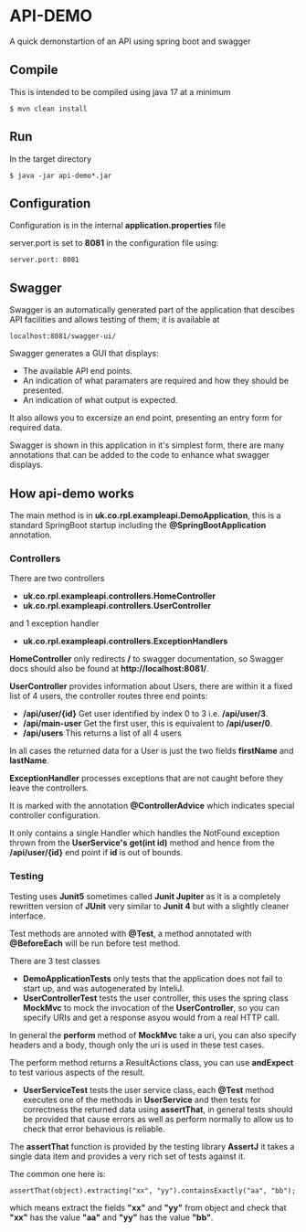 # API-DEMO
A quick demonstartion of an API using spring boot and swagger

## Compile

This is intended to be compiled using java 17 at a minimum

```
$ mvn clean install
```

## Run

In the target directory

```
$ java -jar api-demo*.jar
```
## Configuration

Configuration is in the internal __application.properties__ file

server.port is set to __8081__ in the configuration file using:
```
server.port: 8081
```

## Swagger

Swagger is an automatically generated part of the application that descibes API facilities
and allows testing of them; it is available at
```
localhost:8081/swagger-ui/
```

Swagger generates a GUI that displays:
* The available API end points.
* An indication of what paramaters are required and how they should be presented.
* An indication of what output is expected.

It also allows you to excersize an end point, presenting an entry form for required data.

Swagger is shown in this application in it's simplest form, there are many annotations that
can be added to the code to enhance what swagger displays.

## How api-demo works

The main method is in __uk.co.rpl.exampleapi.DemoApplication__, this is a standard SpringBoot startup
including the __@SpringBootApplication__ annotation.

### Controllers

There are two controllers

* __uk.co.rpl.exampleapi.controllers.HomeController__
* __uk.co.rpl.exampleapi.controllers.UserController__

and 1 exception handler
* __uk.co.rpl.exampleapi.controllers.ExceptionHandlers__

__HomeController__ only redirects __/__ to swagger documentation, so Swagger docs should also
be found at __http://localhost:8081/__.

__UserController__ provides information about Users, there are within it a fixed list of 4 users, 
the controller routes three end points:

* __/api/user/{id}__ Get user identified by index 0 to 3 i.e. __/api/user/3__.
* __/api/main-user__ Get the first user, this is equivalent to __/api/user/0__.
* __/api/users__ This returns a list of all 4 users

In all cases the returned data for a User is just  the two fields __firstName__ and __lastName__.

__ExceptionHandler__ processes exceptions that are not caught before they leave the controllers.

It is marked with the annotation __@ControllerAdvice__ which indicates special controller configuration.

It only contains a single Handler which handles the NotFound exception thrown from the __UserService's__
__get(int id)__ method and hence from the __/api/user/{id}__ end point if __id__ is out of bounds.

### Testing

Testing uses __Junit5__ sometimes called __Junit Jupiter__ as it is a completely rewritten version of __JUnit__
very similar to __Junit 4__ but with a slightly cleaner interface.

Test methods are annoted with __@Test__, a method annotated with __@BeforeEach__ will be run before test method.

There are 3 test classes
* __DemoApplicationTests__ only tests that the application does not fail to start up, and was autogenerated by InteliJ.
* __UserControllerTest__ tests the user controller, this uses the spring class __MockMvc__ to mock the invocation of the 
__UserController__, so you can specify URIs and get a response asyou would from a real HTTP call.

In general the __perform__ method of __MockMvc__ take a uri, you can also specify headers and a body, though 
only the uri is used in these test cases.

The perform method returns a ResultActions class, you can use __andExpect__ to test various aspects of the result.

* __UserServiceTest__ tests the user service class, each __@Test__ method executes one of the methods in __UserService__
and then tests for correctness the returned data using __assertThat__, in general tests should be provided that
cause errors as well as perform normally to allow us to check that error behavious is reliable.

The __assertThat__ function is provided by the testing library __AssertJ__ it takes a single data item and provides 
a very rich set of tests against it.

The common one here is:
```
assertThat(object).extracting("xx", "yy").containsExactly("aa", "bb");
```
which means extract the fields __"xx"__ and __"yy"__ from object and check that 
__"xx"__ has the value __"aa"__ and __"yy"__ has the value __"bb"__.
